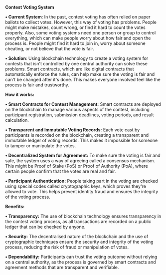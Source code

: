 **Contest Voting System**

**• Current System**: In the past, contest voting has often relied on paper ballots to collect votes. However, this way of voting has problems. People might make mistakes, count wrong, or find it hard to count the votes properly. Also, some voting systems need one person or group to control everything, which can make people worry about how fair and open the process is. People might find it hard to join in, worry about someone cheating, or not believe that the vote is fair.

**• Solution**: Using blockchain technology to create a voting system for contests that isn't controlled by one central authority can solve these problems. Smart contracts, which are like digital contracts that automatically enforce the rules, can help make sure the voting is fair and can't be changed after it's done. This makes everyone involved feel like the process is fair and trustworthy.


**How it works:**

**• Smart Contracts for Contest Management:** Smart contracts are deployed on the blockchain to manage various aspects of the contest, including participant registration, submission deadlines, voting periods, and result calculation.

**• Transparent and Immutable Voting Records:** Each vote cast by participants is recorded on the blockchain, creating a transparent and immutable ledger of voting records. This makes it impossible for someone to tamper or manipulate the votes.

**• Decentralized System for Agreement:** To make sure the voting is fair and safe, the system uses a way of agreeing called a consensus mechanism. This might be Proof of Stake (PoS) or Proof of Authority (PoA), where certain people confirm that the votes are real and fair.

**• Participant Authentication:** People taking part in the voting are checked using special codes called cryptographic keys, which proves they're allowed to vote. This helps prevent identity fraud and ensures the integrity of the voting process.


**Benefits:**

**• Transparency:** The use of blockchain technology ensures transparency in the contest voting process, as all transactions are recorded on a public ledger that can be checked by anyone.

**• Security:** The decentralised nature of the blockchain and the use of cryptographic techniques ensure the security and integrity of the voting process, reducing the risk of fraud or manipulation of votes.

**• Dependability:** Participants can trust the voting outcome without relying on a central authority, as the process is governed by smart contracts and agreement methods that are transparent and verifiable.

